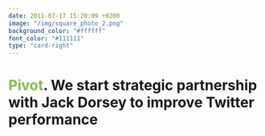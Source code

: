 ```yaml
---
date: 2011-07-17 15:20:09 +0200
image: "/img/square_photo_2.png"
background_color: "#ffffff"
font_color: "#111111"
type: "card-right"
---
```

# <span style="color:#85bc49">Pivot</span>. We start strategic partnership with Jack Dorsey to improve Twitter performance
